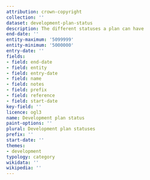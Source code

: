 ```yaml
---
attribution: crown-copyright
collection: ''
dataset: development-plan-status
description: The different statuses a plan can have
end-date: ''
entity-maximum: '5099999'
entity-minimum: '5000000'
entry-date: ''
fields:
- field: end-date
- field: entity
- field: entry-date
- field: name
- field: notes
- field: prefix
- field: reference
- field: start-date
key-field: ''
licence: ogl3
name: Development plan status
paint-options: ''
plural: Development plan statuses
prefix: ''
start-date: ''
themes:
- development
typology: category
wikidata: ''
wikipedia: ''
---
```

